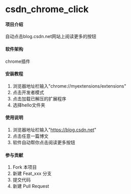 # csdn_chrome_click

#### 项目介绍
自动点击blog.csdn.net网站上阅读更多的按钮

#### 软件架构
chrome插件


#### 安装教程

1. 浏览器地址栏输入"chrome://myextensions/extensions"
2. 点击开发者模式
3. 点击加载已解压的扩展程序
4. 选择hello文件夹

#### 使用说明

1. 浏览器地址栏输入"https://blog.csdn.net"
2. 点击任意一篇博文
3. 软件自动帮你点击阅读更多按钮

#### 参与贡献

1. Fork 本项目
2. 新建 Feat_xxx 分支
3. 提交代码
4. 新建 Pull Request